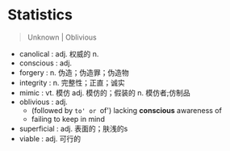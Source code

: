 # Statistics

> Unknown | Oblivious

- canolical : adj. 权威的 n.
- conscious : adj.
- forgery : n. 伪造；伪造罪；伪造物
- integrity : n. 完整性；正直；诚实
- mimic : vt. 模仿 adj. 模仿的；假装的 n. 模仿者;仿制品
- oblivious : adj.
    - (followed by `to' or `of') lacking **conscious** awareness of
    - failing to keep in mind
- superficial : adj. 表面的；肤浅的s
- viable : adj. 可行的
